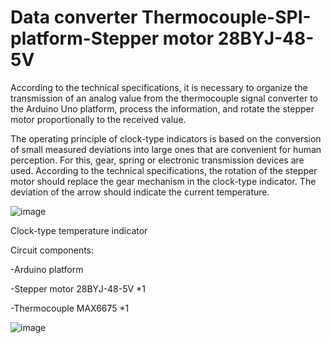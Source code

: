 Data converter Thermocouple-SPI-platform-Stepper motor 28BYJ-48-5V
=

  According to the technical specifications, it is necessary to organize the transmission of an analog value from the thermocouple signal converter to the Arduino Uno platform, process the information, and rotate the stepper motor proportionally to the received value.
  
  The operating principle of clock-type indicators is based on the conversion of small measured deviations into large ones that are convenient for human perception. For this, gear, spring or electronic transmission devices are used.
According to the technical specifications, the rotation of the stepper motor should replace the gear mechanism in the clock-type indicator. The deviation of the arrow should indicate the current temperature.

![image](https://github.com/user-attachments/assets/5d141d18-aef0-4002-819b-4f4f111c1871)

Clock-type temperature indicator

Circuit components:

-Arduino platform

-Stepper motor 28BYJ-48-5V *1

-Thermocouple MAX6675 *1

![image](https://github.com/user-attachments/assets/88f1f0f0-60ab-423c-89fe-3aa6e9f84746)
